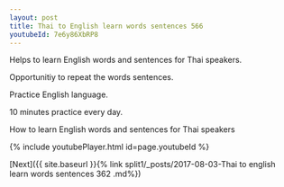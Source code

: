 ```yaml
---
layout: post
title: Thai to English learn words sentences 566 
youtubeId: 7e6y86XbRP8
---
```

 
 
Helps to learn English words and sentences for Thai speakers.

Opportunitiy to repeat the words sentences. 

Practice English language. 
 
10 minutes practice every day. 
 
How to learn English words and sentences for Thai speakers 
 
{% include youtubePlayer.html id=page.youtubeId %}
 
 
[Next]({{ site.baseurl }}{% link  split1/_posts/2017-08-03-Thai to english learn words sentences 362 .md%})
 
